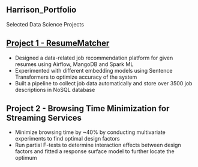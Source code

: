 ## Harrison_Portfolio
Selected Data Science Projects 

## [Project 1 - ResumeMatcher ](https://github.com/HarrisonJYU/ResumeMatcher)

- Designed a data-related job recommendation platform for given resumes using Airflow, MangoDB and Spark ML
- Experimented with different embedding models using Sentence Transformers to optimize accuracy of the system
- Built a pipeline to collect job data automatically and store over 3500 job descriptions in NoSQL database



## Project 2 - Browsing Time Minimization for Streaming Services
- Minimize browsing time by ~40% by conducting multivariate experiments to find optimal design factors 
- Run partial F-tests to determine interaction effects between design factors and fitted a response surface model to further locate the optimum

